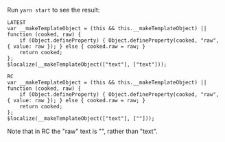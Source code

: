 Run `yarn start` to see the result:

```
LATEST
var __makeTemplateObject = (this && this.__makeTemplateObject) || function (cooked, raw) {
    if (Object.defineProperty) { Object.defineProperty(cooked, "raw", { value: raw }); } else { cooked.raw = raw; }
    return cooked;
};
$localize(__makeTemplateObject(["text"], ["text"]));

RC
var __makeTemplateObject = (this && this.__makeTemplateObject) || function (cooked, raw) {
    if (Object.defineProperty) { Object.defineProperty(cooked, "raw", { value: raw }); } else { cooked.raw = raw; }
    return cooked;
};
$localize(__makeTemplateObject(["text"], [""]));
```

Note that in RC the "raw" text is "", rather than "text".